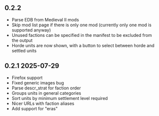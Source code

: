 ## 0.2.2

- Parse EDB from Medieval II mods
- Skip mod list page if there is only one mod (currently only one mod is supported anyway)
- Unused factions can be specified in the manifest to be excluded from the output
- Horde units are now shown, with a button to select between horde and settled units

## 0.2.1 2025-07-29

- Firefox support
- Fixed generic images bug
- Parse descr_strat for faction order
- Groups units in general categories
- Sort units by minimum settlement level required
- Nicer URLs with faction aliases
- Add support for "eras"
